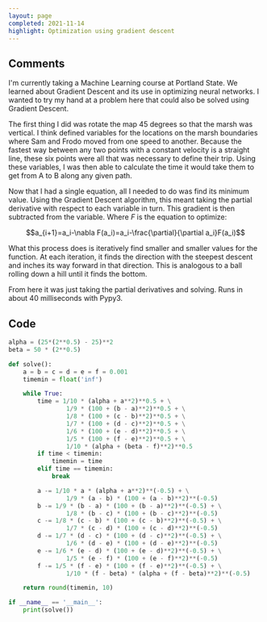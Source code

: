```yaml
---
layout: page
completed: 2021-11-14
highlight: Optimization using gradient descent
---
```


## Comments

I'm currently taking a Machine Learning course at Portland State.  We learned
about Gradient Descent and its use in optimizing neural networks.  I wanted to
try my hand at a problem here that could also be solved using Gradient Descent.

The first thing I did was rotate the map 45 degrees so that the marsh was
vertical.  I think defined variables for the locations on the marsh boundaries
where Sam and Frodo moved from one speed to another. Because the fastest way
between any two points with a constant velocity is a straight line, these six
points were all that was necessary to define their trip. Using these variables,
I was then able to calculate the time it would take them to get from A to B
along any given path.

Now that I had a single equation, all I needed to do was find its minimum
value.  Using the Gradient Descent algorithm, this meant taking the partial
derivative with respect to each variable in turn. This gradient is then
subtracted from the variable. Where $F$ is the equation to optimize:

$$a_{i+1}=a_i-\nabla F(a_i)=a_i-\frac{\partial}{\partial a_i}F(a_i)$$

What this process does is iteratively find smaller and smaller values for the
function. At each iteration, it finds the direction with the steepest descent
and inches its way forward in that direction.  This is analogous to a ball
rolling down a hill until it finds the bottom.

From here it was just taking the partial derivatives and solving. Runs in about
40 milliseconds with Pypy3.

## Code

```python
alpha = (25*(2**0.5) - 25)**2
beta = 50 * (2**0.5)

def solve():
    a = b = c = d = e = f = 0.001
    timemin = float('inf')

    while True:
        time = 1/10 * (alpha + a**2)**0.5 + \
                1/9 * (100 + (b - a)**2)**0.5 + \
                1/8 * (100 + (c - b)**2)**0.5 + \
                1/7 * (100 + (d - c)**2)**0.5 + \
                1/6 * (100 + (e - d)**2)**0.5 + \
                1/5 * (100 + (f - e)**2)**0.5 + \
                1/10 * (alpha + (beta - f)**2)**0.5
        if time < timemin:
            timemin = time
        elif time == timemin:
            break

        a -= 1/10 * a * (alpha + a**2)**(-0.5) + \
                1/9 * (a - b) * (100 + (a - b)**2)**(-0.5)
        b -= 1/9 * (b - a) * (100 + (b - a)**2)**(-0.5) + \
                1/8 * (b - c) * (100 + (b - c)**2)**(-0.5)
        c -= 1/8 * (c - b) * (100 + (c - b)**2)**(-0.5) + \
                1/7 * (c - d) * (100 + (c - d)**2)**(-0.5)
        d -= 1/7 * (d - c) * (100 + (d - c)**2)**(-0.5) + \
                1/6 * (d - e) * (100 + (d - e)**2)**(-0.5)
        e -= 1/6 * (e - d) * (100 + (e - d)**2)**(-0.5) + \
                1/5 * (e - f) * (100 + (e - f)**2)**(-0.5)
        f -= 1/5 * (f - e) * (100 + (f - e)**2)**(-0.5) + \
                1/10 * (f - beta) * (alpha + (f - beta)**2)**(-0.5)

    return round(timemin, 10)

if __name__ == '__main__':
    print(solve())
```
